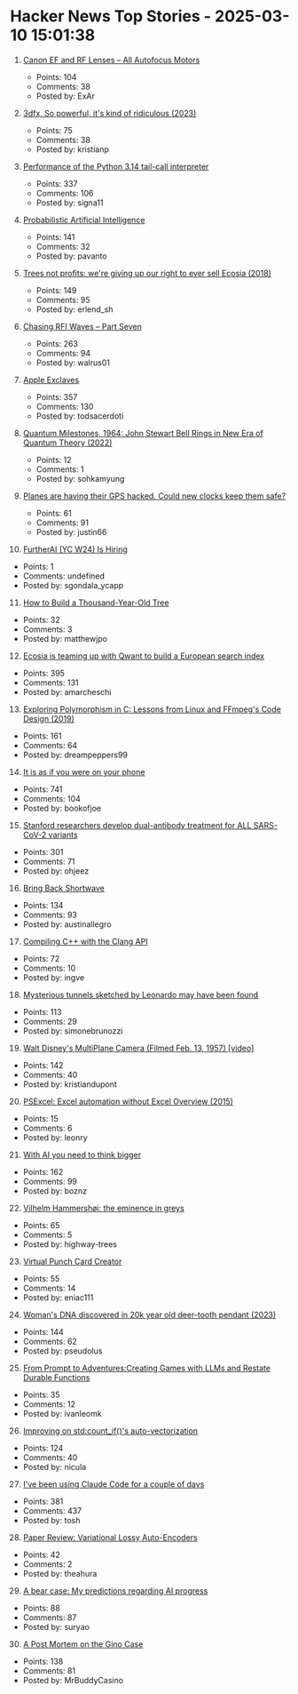 # Hacker News Top Stories - 2025-03-10 15:01:38

1. [Canon EF and RF Lenses – All Autofocus Motors](https://exclusivearchitecture.com/03-technical-articles-CLT-12-autofocus-systems.html)
   - Points: 104
   - Comments: 38
   - Posted by: ExAr

2. [3dfx, So powerful, it's kind of ridiculous (2023)](https://www.abortretry.fail/p/so-powerful-its-kind-of-ridiculous)
   - Points: 75
   - Comments: 38
   - Posted by: kristianp

3. [Performance of the Python 3.14 tail-call interpreter](https://blog.nelhage.com/post/cpython-tail-call/)
   - Points: 337
   - Comments: 106
   - Posted by: signa11

4. [Probabilistic Artificial Intelligence](https://arxiv.org/abs/2502.05244)
   - Points: 141
   - Comments: 32
   - Posted by: pavanto

5. [Trees not profits: we're giving up our right to ever sell Ecosia (2018)](https://blog.ecosia.org/trees-not-profits/)
   - Points: 149
   - Comments: 95
   - Posted by: erlend_sh

6. [Chasing RFI Waves – Part Seven](https://raoulpop.com/2012/04/15/chasing-rfi-waves-part-seven/)
   - Points: 263
   - Comments: 94
   - Posted by: walrus01

7. [Apple Exclaves](https://randomaugustine.medium.com/on-apple-exclaves-d683a2c37194)
   - Points: 357
   - Comments: 130
   - Posted by: todsacerdoti

8. [Quantum Milestones, 1964: John Stewart Bell Rings in New Era of Quantum Theory (2022)](https://physics.aps.org/articles/v18/53)
   - Points: 12
   - Comments: 1
   - Posted by: sohkamyung

9. [Planes are having their GPS hacked. Could new clocks keep them safe?](https://www.bbc.com/news/articles/cq6yg204pvmo)
   - Points: 61
   - Comments: 91
   - Posted by: justin66

10. [FurtherAI (YC W24) Is Hiring](https://www.ycombinator.com/companies/furtherai/jobs)
   - Points: 1
   - Comments: undefined
   - Posted by: sgondala_ycapp

11. [How to Build a Thousand-Year-Old Tree](https://www.noemamag.com/how-to-build-a-thousand-year-old-tree/)
   - Points: 32
   - Comments: 3
   - Posted by: matthewjpo

12. [Ecosia is teaming up with Qwant to build a European search index](https://blog.ecosia.org/eusp/)
   - Points: 395
   - Comments: 131
   - Posted by: amarcheschi

13. [Exploring Polymorphism in C: Lessons from Linux and FFmpeg's Code Design (2019)](https://leandromoreira.com/2019/08/02/linux-ffmpeg-source-internals-a-good-software-design/)
   - Points: 161
   - Comments: 64
   - Posted by: dreampeppers99

14. [It is as if you were on your phone](https://pippinbarr.com/it-is-as-if-you-were-on-your-phone/info/)
   - Points: 741
   - Comments: 104
   - Posted by: bookofjoe

15. [Stanford researchers develop dual-antibody treatment for ALL SARS-CoV-2 variants](https://www.science.org/doi/10.1126/scitranslmed.adq5720)
   - Points: 301
   - Comments: 71
   - Posted by: ohjeez

16. [Bring Back Shortwave](https://www.spectator.co.uk/article/bring-back-shortwave/)
   - Points: 134
   - Comments: 93
   - Posted by: austinallegro

17. [Compiling C++ with the Clang API](https://maskray.me/blog/2025-03-09-compiling-c++-with-clang-api)
   - Points: 72
   - Comments: 10
   - Posted by: ingve

18. [Mysterious tunnels sketched by Leonardo may have been found](https://www.cnn.com/2025/03/01/science/leonardo-da-vinci-sforza-castle-tunnels/index.html)
   - Points: 113
   - Comments: 29
   - Posted by: simonebrunozzi

19. [Walt Disney's MultiPlane Camera (Filmed Feb. 13, 1957) [video]](https://www.youtube.com/watch?v=3YIR39KeJMk)
   - Points: 142
   - Comments: 40
   - Posted by: kristiandupont

20. [PSExcel: Excel automation without Excel Overview (2015)](http://ramblingcookiemonster.github.io/PSExcel-Intro/)
   - Points: 15
   - Comments: 6
   - Posted by: leonry

21. [With AI you need to think bigger](https://rodyne.com/?p=1828)
   - Points: 162
   - Comments: 99
   - Posted by: boznz

22. [Vilhelm Hammershøi: the eminence in greys](https://www.richardmorris.org/blog-1-1/vilhelm-hammershi-the-eminence-in-greys)
   - Points: 65
   - Comments: 5
   - Posted by: highway-trees

23. [Virtual Punch Card Creator](https://www.masswerk.at/keypunch/)
   - Points: 55
   - Comments: 14
   - Posted by: eniac111

24. [Woman's DNA discovered in 20k year old deer-tooth pendant (2023)](https://www.cbc.ca/radio/quirks/pendant-ancient-dna-1.6832580)
   - Points: 144
   - Comments: 62
   - Posted by: pseudolus

25. [From Prompt to Adventures:Creating Games with LLMs and Restate Durable Functions](https://restate.dev/blog/from-prompt-to-adventures-creating-games-with-llms-and-restates-durable-functions/)
   - Points: 35
   - Comments: 12
   - Posted by: ivanleomk

26. [Improving on std:count_if()'s auto-vectorization](https://nicula.xyz/2025/03/08/improving-stdcountif-vectorization.html)
   - Points: 124
   - Comments: 40
   - Posted by: nicula

27. [I've been using Claude Code for a couple of days](https://twitter.com/Steve_Yegge/status/1898674257808515242)
   - Points: 381
   - Comments: 437
   - Posted by: tosh

28. [Paper Review: Variational Lossy Auto-Encoders](https://theahura.substack.com/p/ilyas-30-papers-to-carmack-vlaes)
   - Points: 42
   - Comments: 2
   - Posted by: theahura

29. [A bear case: My predictions regarding AI progress](https://www.lesswrong.com/posts/oKAFFvaouKKEhbBPm/a-bear-case-my-predictions-regarding-ai-progress)
   - Points: 88
   - Comments: 87
   - Posted by: suryao

30. [A Post Mortem on the Gino Case](https://statmodeling.stat.columbia.edu/2025/03/08/a-post-mortem-on-the-gino-case-committing-fraud-is-right-now-a-viable-career-strategy-that-can-propel-you-at-the-top-of-the-academic-world/)
   - Points: 138
   - Comments: 81
   - Posted by: MrBuddyCasino

